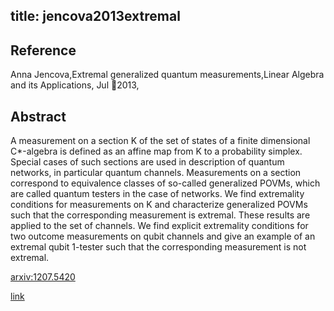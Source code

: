 title: jencova2013extremal
---


## Reference

Anna Jencova,Extremal generalized quantum measurements,Linear Algebra and its Applications, Jul 2013,

## Abstract 
  A measurement on a section K of the set of states of a finite dimensional
C\*-algebra is defined as an affine map from K to a probability simplex. Special
cases of such sections are used in description of quantum networks, in
particular quantum channels. Measurements on a section correspond to
equivalence classes of so-called generalized POVMs, which are called quantum
testers in the case of networks. We find extremality conditions for
measurements on K and characterize generalized POVMs such that the
corresponding measurement is extremal. These results are applied to the set of
channels. We find explicit extremality conditions for two outcome measurements
on qubit channels and give an example of an extremal qubit 1-tester such that
the corresponding measurement is not extremal.

    

[arxiv:1207.5420](https://arxiv.org/abs/1207.5420)

[link](https://www.sciencedirect.com/science/article/pii/S0024379513006253)
